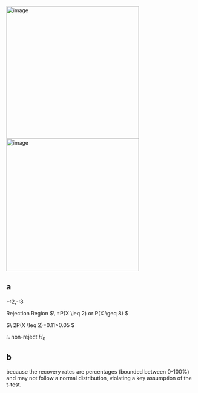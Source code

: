 <img width="350" alt="image" src="https://github.com/user-attachments/assets/f08dbe2b-8c78-4b39-a340-ae4852d91dbf" />
<img width="350" alt="image" src="https://github.com/user-attachments/assets/1de807db-2559-4f7e-bbab-aa252bc7ab98" />

## a
+:2,-:8

Rejection Region
$\ =P(X \leq 2) or P(X \geq 8) \$

$\ 2P(X \leq 2)=0.11>0.05 \$

$\therefore$ non-reject $H_0$

## b
because the recovery rates are percentages (bounded between 0-100%) and may not follow a normal distribution, violating a key assumption of the t-test.

